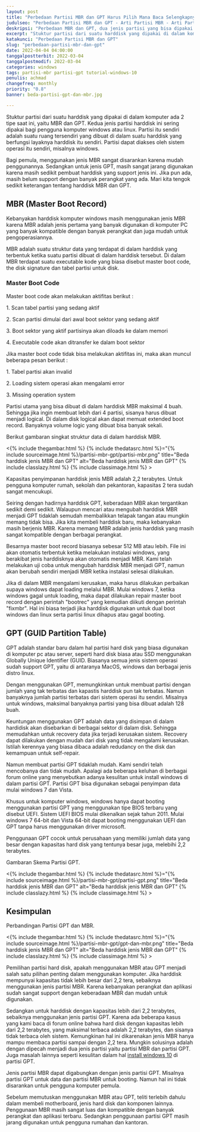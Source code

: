 ```yaml
---
layout: post
title: "Perbedaan Partisi MBR dan GPT Harus Pilih Mana Baca Selengkapnya"
judulseo: "Perbedaan Partisi MBR dan GPT - Arti Partisi MBR - Arti Partisi GPT"
deskripsi: "Perbedaan MBR dan GPT, dua jenis partisi yang bisa dipakai dalam penggunaan komputer, yaitu komputer windows, macbook atau distro linux"
excerpt: "Stuktur partisi dari suatu harddisk yang dipakai di dalam komputer ada 2 tipe saat ini, yaitu MBR dan GPT. Kedua jenis partisi harddisk ini sering dipakai bagi pengguna komputer windows atau linux. Partisi itu sendiri adalah suatu ruang tersendiri yang"
katakunci: "Perbedaan Partisi MBR dan GPT"
slug: "perbedaan-partisi-mbr-dan-gpt"
date: 2022-04-04 04:00:00
tanggalpostterbit: 2022-03-04
tanggalpostmodif: 2022-03-04
categories: windows
tags: partisi-mbr partisi-gpt tutorial-windows-10
penulis: achmad
changefreq: monthly
priority: "0.8"
banner: beda-partisi-gpt-dan-mbr.jpg

---
```


<p>Stuktur partisi dari suatu harddisk yang dipakai di dalam komputer ada 2 tipe saat ini, yaitu MBR dan GPT. Kedua jenis partisi harddisk ini sering dipakai bagi pengguna komputer windows atau linux. Partisi itu sendiri adalah suatu ruang tersendiri yang dibuat di dalam suatu harddisk yang berfungsi layaknya harddisk itu sendiri. Partisi dapat diakses oleh sistem operasi itu sendiri, misalnya windows.</p>

<p>Bagi pemula, menggunakan jenis MBR sangat disarankan karena mudah penggunannya. Sedangkan untuk jenis GPT, masih sangat jarang digunakan karena masih sedikit pembuat harddisk yang support jenis ini. Jika pun ada, masih belum support dengan banyak perangkat yang ada. Mari kita tengok sedikit keterangan tentang harddisk MBR dan GPT.</p>

## MBR (Master Boot Record)

<p>Kebanyakan harddisk komputer windows masih menggunakan jenis MBR karena MBR adalah jenis pertama yang banyak digunakan di komputer PC yang banyak kompatible dengan banyak perangkat dan juga mudah untuk pengoperasiannya.</p>

<p>MBR adalah suatu struktur data yang terdapat di dalam harddisk yang terbentuk ketika suatu partisi dibuat di dalam harddisk tersebut. Di dalam MBR terdapat suatu executable kode yang biasa disebut master boot code, the disk signature dan tabel partisi untuk disk.</p>

<h3 class="{% include classh3.html %}">Master Boot Code</h3>

<p>Master boot code akan melakukan aktifitas berikut :</p>

<p>1. Scan tabel partisi yang sedang aktif</p>

<p>2. Scan partisi dimulai dari awal boot sektor yang sedang aktif</p>

<p>3. Boot sektor yang aktif partisinya akan diloads ke dalam memori</p>

<p>4. Executable code akan ditransfer ke dalam boot sektor</p>

<p>Jika master boot code tidak bisa melakukan aktifitas ini, maka akan muncul beberapa pesan berikut :</p>

<p>1. Tabel partisi akan invalid</p>

<p>2. Loading sistem operasi akan mengalami error</p>

<p>3. Missing operation system</p>

<p>Partisi utama yang bisa dibuat di dalam harddisk MBR maksimal 4 buah. Sehingga jika ingin membuat lebih dari 4 partisi, sisanya harus dibuat menjadi logical. Di dalam disk logical akan dapat memuat extended boot record. Banyaknya volume logic yang dibuat bisa banyak sekali.</p>

<p>Berikut gambaran singkat struktur data di dalam harddisk MBR.</p>

<p><{% include thegambar.html %} {% include thedatasrc.html %}="{% include sourceimage.html %}/partisi-mbr-gpt/partisi-mbr.png" title="Beda harddisk jenis MBR dan GPT" alt="Beda harddisk jenis MBR dan GPT"  {% include classlazy.html %} {% include classimage.html %} ></p>

<p>Kapasitas penyimpanan harddisk jenis MBR adalah 2,2 terabytes. Untuk pengguna komputer rumah, sekolah dan pekantoran, kapasitas 2 tera sudah sangat mencukupi.</p>

<p>Seiring dengan hadirnya harddisk GPT, keberadaan MBR akan tergantikan sedikit demi sedikit. Walaupun mencari atau mengubah harddisk MBR menjadi GPT tidaklah semudah membalikkan telapak tangan atau mungkin memang tidak bisa. Jika kita membeli harddisk baru, maka kebanyakan masih berjenis MBR. Karena memang MBR adalah jenis harddisk yang masih sangat kompatible dengan berbagai perangkat.</p>

<p>Besarnya master boot record biasanya sebesar 512 MB atau lebih. File ini akan otomatis terbentuk ketika melakukan instalasi windows, yang berakibat jenis harddisknya akan otomatis menjadi MBR. Kami telah melakukan uji coba untuk mengubah harddisk MBR menjadi GPT, namun akan berubah sendiri menjadi MBR ketika instalasi selesai dilakukan.</p>

<p>Jika di dalam MBR mengalami kerusakan, maka harus dilakukan perbaikan supaya windows dapat loading melalui MBR. Mulai windows 7, ketika windows gagal untuk loading, maka dapat dilakukan repair master boot record dengan perintah "bootrec" yang kemudian diikuti dengan perintah "fixmbr". Hal ini biasa terjadi jika harddisk digunakan untuk dual boot windows dan linux serta partisi linux dihapus atau gagal booting.</p>

## GPT (GUID Partition Table)

<p>GPT adalah standar baru dalam hal partisi hard disk yang biasa digunakan di komputer pc atau server, seperti hard disk biasa atau SSD menggunakan Globally Unique Identifier (GUID. Biasanya semua jenis sistem operasi sudah support GPT, yaitu di antaranya MacOS, windows dan berbagai jenis distro linux.</p>

<p>Dengan menggunakan GPT, memungkinkan untuk membuat partisi dengan jumlah yang tak terbatas dan kapastis harddisk pun tak terbatas. Namun banyaknya jumlah partisi terbatas dari sistem operasi itu sendiri. Misalnya untuk windows, maksimal banyaknya partisi yang bisa dibuat adalah 128 buah.</p>

<p>Keuntungan menggunakan GPT adalah data yang disimpan di dalam hardidisk akan disebarkan di berbagai sektor di dalam disk. Sehingga memudahkan untuk recovery data jika terjadi kerusakan sistem. Recovery dapat dilakukan dengan mudah dari disk yang tidak mengalami kerusakan. Istilah kerennya yang biasa dibaca adalah redudancy on the disk dan kemampuan untuk self-repair.</p>

<p>Namun membuat partisi GPT tidaklah mudah. Kami sendiri telah mencobanya dan tidak mudah. Apalagi ada beberapa keluhan di berbagai forum online yang menyebutkan adanya kesulitan untuk install windows di dalam partisi GPT. Partisi GPT bisa digunakan sebagai penyimpan data mulai windows 7 dan Vista.</p>

<p>Khusus untuk komputer windows, windows hanya dapat booting menggunakan partisi GPT yang menggunakan tipe BIOS terbaru yang disebut UEFI. Sistem UEFI BIOS mulai dikenalkan sejak tahun 2011. Mulai windows 7 64-bit dan Vista 64-bit dapat booting menggunakan UEFI dan GPT tanpa harus menggunakan driver microsoft.</p>

<p>Penggunaan GPT cocok untuk perusahaan yang memiliki jumlah data yang besar dengan kapasitas hard disk yang tentunya besar juga, melebihi 2,2 terabytes.</p>

<p>Gambaran Skema Partisi GPT.</p>

<p><{% include thegambar.html %} {% include thedatasrc.html %}="{% include sourceimage.html %}/partisi-mbr-gpt/partisi-gpt.png" title="Beda harddisk jenis MBR dan GPT" alt="Beda harddisk jenis MBR dan GPT"  {% include classlazy.html %} {% include classimage.html %} ></p>

## Kesimpulan

<p>Perbandingan Partisi GPT dan MBR.</p>

<p><{% include thegambar.html %} {% include thedatasrc.html %}="{% include sourceimage.html %}/partisi-mbr-gpt/gpt-dan-mbr.png" title="Beda harddisk jenis MBR dan GPT" alt="Beda harddisk jenis MBR dan GPT"  {% include classlazy.html %} {% include classimage.html %} ></p>

<p>Pemilihan partisi hard disk, apakah menggunakan MBR atau GPT menjadi salah satu pilihan penting dalam menggunakan komputer. Jika harddisk mempunyai kapasitas tidak lebih besar dari 2,2 tera, sebaiknya menggunakan jenis partisi MBR. Karena kebanyakan perangkat dan aplikasi sudah sangat support dengan keberadaan MBR dan mudah untuk digunakan.</p>

<p>Sedangkan untuk harddisk dengan kapasitas lebih dari 2,2 terabytes, sebaiknya menggunakan jenis partisi GPT. Karena ada beberapa kasus yang kami baca di forum online bahwa hard disk dengan kapasitas lebih dari 2,2 terabytes, yang maksimal terbaca adalah 2,2 terabytes, dan sisanya tidak terbaca oleh sistem. Kemungkinan hal ini dikarenakan jenis MBR hanya mampu membaca partisi sampai dengan 2,2 tera. Mungkin solusinya adalah dengan dipecah menjadi dua jenis partisi yaitu partisi MBR dan partisi GPT. Juga masalah lainnya seperti kesulitan dalam hal <a href="/cara-install-windows-10">install windows 10</a> di partisi GPT.</p>

<p>Jenis partisi MBR dapat digabungkan dengan jenis partisi GPT. Misalnya partisi GPT untuk data dan partisi MBR untuk booting. Namun hal ini tidak disarankan untuk pengguna komputer pemula.</p>

<p>Sebelum memutuskan menggunakan MBR atau GPT, teliti terlebih dahulu dalam membeli motherboard, jenis hard disk dan komponen lainnya. Penggunaan MBR masih sangat luas dan kompatible dengan banyak perangkat dan aplikasi terbaru. Sedangkan penggunaan partisi GPT masih jarang digunakan untuk pengguna rumahan dan kantoran.</p>
